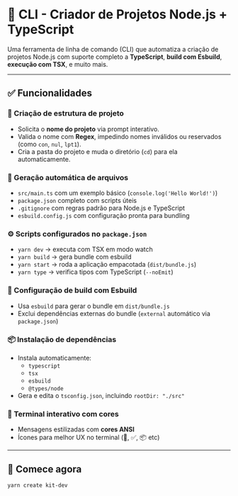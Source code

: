 # 🚀 CLI - Criador de Projetos Node.js + TypeScript

Uma ferramenta de linha de comando (CLI) que automatiza a criação de projetos Node.js com suporte completo a **TypeScript**, **build com Esbuild**, **execução com TSX**, e muito mais.

---

## ✅ Funcionalidades

### 📁 Criação de estrutura de projeto
- Solicita o **nome do projeto** via prompt interativo.
- Valida o nome com **Regex**, impedindo nomes inválidos ou reservados (como `con`, `nul`, `lpt1`).
- Cria a pasta do projeto e muda o diretório (`cd`) para ela automaticamente.

### 📝 Geração automática de arquivos
- `src/main.ts` com um exemplo básico (`console.log('Hello World!')`)
- `package.json` completo com scripts úteis
- `.gitignore` com regras padrão para Node.js e TypeScript
- `esbuild.config.js` com configuração pronta para bundling

### ⚙️ Scripts configurados no `package.json`
- `yarn dev` → executa com TSX em modo watch
- `yarn build` → gera bundle com esbuild
- `yarn start` → roda a aplicação empacotada (`dist/bundle.js`)
- `yarn type` → verifica tipos com TypeScript (`--noEmit`)

### 🧱 Configuração de build com Esbuild
- Usa `esbuild` para gerar o bundle em `dist/bundle.js`
- Exclui dependências externas do bundle (`external` automático via `package.json`)

### 📦 Instalação de dependências
- Instala automaticamente:
  - `typescript`
  - `tsx`
  - `esbuild`
  - `@types/node`
- Gera e edita o `tsconfig.json`, incluindo `rootDir: "./src"`

### 🎨 Terminal interativo com cores
- Mensagens estilizadas com **cores ANSI**
- Ícones para melhor UX no terminal (🚀, ✅, 📦 etc)

---

## 🚀 Comece agora

```bash
yarn create kit-dev
